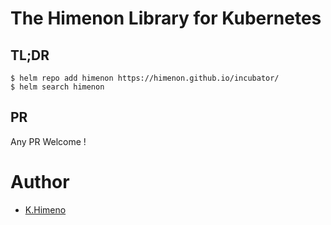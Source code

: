 # The Himenon Library for Kubernetes

## TL;DR

```
$ helm repo add himenon https://himenon.github.io/incubator/
$ helm search himenon
```

## PR

Any PR Welcome !

# Author

- [K.Himeno](https://github.com/Himenon)

